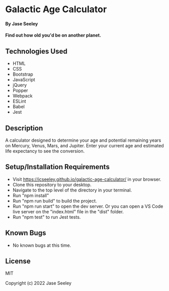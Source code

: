 # Galactic Age Calculator

#### By Jase Seeley

#### Find out how old you'd be on another planet.

## Technologies Used
* HTML
* CSS
* Bootstrap
* JavaScript
* jQuery
* Popper
* Webpack
* ESLint
* Babel
* Jest

## Description

A calculator designed to determine your age and potential remaining years on Mercury, Venus, Mars, and Jupiter. Enter your current age and estimated life expectancy to see the conversion.

## Setup/Installation Requirements

* Visit https://jcseeley.github.io/galactic-age-calculator/ in your browser.
* Clone this repository to your desktop.
* Navigate to the top level of the directory in your terminal.
* Run "npm install"
* Run "npm run build" to build the project.
* Run "npm run start" to open the dev server. Or you can open a VS Code live server on the "index.html" file in the "dist" folder.
* Run "npm test" to run Jest tests.

## Known Bugs

* No known bugs at this time.

## License

MIT

Copyright (c) 2022 Jase Seeley  